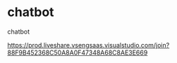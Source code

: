 # chatbot
chatbot

https://prod.liveshare.vsengsaas.visualstudio.com/join?88F9B452368C50A8A0F47348A68C8AE3E669
